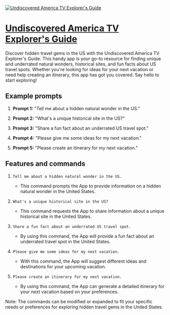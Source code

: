[![Undiscovered America TV Explorer's Guide](null)](https://chat.openai.com/g/g-Ii0i4ljeX-undiscovered-america-tv-explorer-s-guide)

# [Undiscovered America TV Explorer's Guide](https://chat.openai.com/g/g-Ii0i4ljeX-undiscovered-america-tv-explorer-s-guide)

Discover hidden travel gems in the US with the Undiscovered America TV Explorer's Guide. This handy app is your go-to resource for finding unique and underrated natural wonders, historical sites, and fun facts about US travel spots. Whether you're looking for ideas for your next vacation or need help creating an itinerary, this app has got you covered. Say hello to start exploring!

## Example prompts

1. **Prompt 1:** "Tell me about a hidden natural wonder in the US."

2. **Prompt 2:** "What's a unique historical site in the US?"

3. **Prompt 3:** "Share a fun fact about an underrated US travel spot."

4. **Prompt 4:** "Please give me some ideas for my next vacation."

5. **Prompt 5:** "Please create an itinerary for my next vacation."

## Features and commands

1. `Tell me about a hidden natural wonder in the US.`
   - This command prompts the App to provide information on a hidden natural wonder in the United States.

2. `What's a unique historical site in the US?`
   - This command requests the App to share information about a unique historical site in the United States.

3. `Share a fun fact about an underrated US travel spot.`
   - By using this command, the App will provide a fun fact about an underrated travel spot in the United States.

4. `Please give me some ideas for my next vacation.`
   - With this command, the App will suggest different ideas and destinations for your upcoming vacation.

5. `Please create an itinerary for my next vacation.`
   - By using this command, the App can generate a detailed itinerary for your next vacation based on your preferences.

Note: The commands can be modified or expanded to fit your specific needs or preferences for exploring hidden travel gems in the United States.
